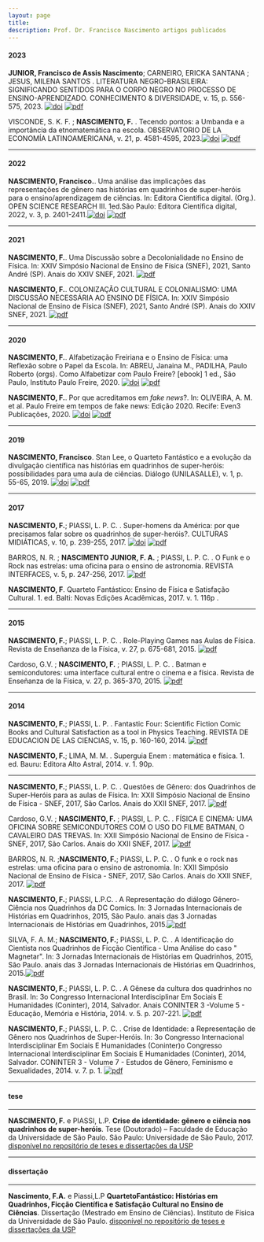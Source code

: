 ```yaml
---
layout: page
title:    
description: Prof. Dr. Francisco Nascimento artigos publicados
---  
```


#### 2023  

**JUNIOR, Francisco de Assis Nascimento**; CARNEIRO, ERICKA SANTANA ; JESUS, MILENA SANTOS . LITERATURA NEGRO-BRASILEIRA: SIGNIFICANDO SENTIDOS PARA O CORPO NEGRO NO PROCESSO DE ENSINO-APRENDIZADO. CONHECIMENTO & DIVERSIDADE, v. 15, p. 556-575, 2023. [![doi](https://itxesco.github.io/imagens/icones/icons16/doi-icon.png)](https://dx.doi.org/10.18316/rcd.v15i37.9719) [![pdf](https://itxesco.github.io/imagens/icones/icons16/pdf-icon.png)](https://itxesco.github.io/biblioteca/artigos/literatura_negro_brasileira.pdf)<br/>

VISCONDE, S. K. F. ; **NASCIMENTO, F.** . Tecendo pontos: a Umbanda e a importância da etnomatemática na escola. OBSERVATORIO DE LA ECONOMÍA LATINOAMERICANA, v. 21, p. 4581-4595, 2023.[![doi](https://itxesco.github.io/imagens/icones/icons16/doi-icon.png)](https://dx.doi.org/10.55905/oelv21n6-077) [![pdf](https://itxesco.github.io/imagens/icones/icons16/pdf-icon.png)](https://itxesco.github.io/biblioteca/artigos/etnomatematica_umbanda.pdf)<br/>

---


#### 2022  

**NASCIMENTO, Francisco.**. Uma análise das implicações das representações de gênero nas histórias em quadrinhos de super-heróis para o ensino/aprendizagem de ciências. In: Editora Científica digital. (Org.). OPEN SCIENCE RESEARCH III. 1ed.São Paulo: Editora Científica digital, 2022, v. 3, p. 2401-2411.[![doi](https://itxesco.github.io/imagens/icones/icons16/doi-icon.png)](https://dx.doi.org/10.37885/220308328) [![pdf](https://itxesco.github.io/imagens/icones/icons16/pdf-icon.png)](https://itxesco.github.io/biblioteca/artigos/implicacoes_genero_sh.pdf)<br/>

---


#### 2021  
**NASCIMENTO, F.**. Uma Discussão sobre a Decolonialidade no Ensino de Física. In: XXIV Simpósio Nacional de Ensino de Física (SNEF), 2021, Santo André (SP). Anais do XXIV SNEF, 2021. [![pdf](https://itxesco.github.io/imagens/icones/icons16/pdf-icon.png)](https://itxesco.github.io/biblioteca/anais/SNEF_2021_1.pdf)

**NASCIMENTO, F.**. COLONIZAÇÃO CULTURAL E COLONIALISMO: UMA DISCUSSÃO NECESSÁRIA AO ENSINO DE FÍSICA. In: XXIV Simpósio Nacional de Ensino de Física (SNEF), 2021, Santo André (SP). Anais do XXIV SNEF, 2021. [![pdf](https://itxesco.github.io/imagens/icones/icons16/pdf-icon.png)](https://itxesco.github.io/biblioteca/anais/SNEF_2021_2.pdf)

---


#### 2020  

**NASCIMENTO, F.**. Alfabetização Freiriana e o Ensino de Física: uma Reflexão sobre o Papel da Escola. In: ABREU, Janaina M., PADILHA, Paulo Roberto (orgs). Como Alfabetizar com Paulo Freire? [ebook] 1 ed., São Paulo, Instituto Paulo Freire, 2020. [![doi](https://itxesco.github.io/imagens/icones/icons16/doi-icon.png)](https://dx.doi.org/10.18316/518977) [![pdf](https://itxesco.github.io/imagens/icones/icons16/pdf-icon.png)](https://itxesco.github.io/biblioteca/artigos/E-book_Como_Alfabetizar_com_Paulo_Freire.pdf)<br/>  

**NASCIMENTO, F.**. Por que acreditamos em _fake news_?. In: OLIVEIRA, A. M. et al. Paulo Freire em tempos de fake news: Edição 2020. Recife: Even3 Publicações, 2020. [![doi](https://itxesco.github.io/imagens/icones/icons16/doi-icon.png)](https://doi.org/10.29327/523688) [![pdf](https://itxesco.github.io/imagens/icones/icons16/pdf-icon.png)](https://itxesco.github.io/biblioteca/artigos/paulo-freire-em-tempos-de-fake-news-edicao-2020.pdf)<br/>


---


#### 2019

**NASCIMENTO, Francisco**. Stan Lee, o Quarteto Fantástico e a evolução da divulgação científica nas histórias em quadrinhos de super-heróis: possibilidades para uma aula de ciências. Diálogo (UNILASALLE), v. 1, p. 55-65, 2019. [![doi](https://itxesco.github.io/imagens/icones/icons16/doi-icon.png)](http://dx.doi.org/10.18316/dialogo.v0i42.5872)
[![pdf](https://itxesco.github.io/imagens/icones/icons16/pdf-icon.png)](https://itxesco.github.io/biblioteca/artigos/5872-19839-2-PB_1.pdf)

---


#### 2017

**NASCIMENTO, F.**; PIASSI, L. P. C. . Super-homens da América: por que precisamos falar sobre os quadrinhos de super-heróis?. CULTURAS MIDIÁTICAS, v. 10, p. 239-255, 2017. [![doi](https://itxesco.github.io/imagens/icones/icons16/doi-icon.png)](http://dx.doi.org/10.22478/ufpb.1983-5930.2017v10n2.37669)
[![pdf](https://itxesco.github.io/imagens/icones/icons16/pdf-icon.png)](https://itxesco.github.io/biblioteca/artigos/artigo_supermen_of_america.pdf)


BARROS, N. R. ; **NASCIMENTO JUNIOR, F. A.** ; PIASSI, L. P. C. . O Funk e o Rock nas estrelas: uma oficina para o ensino de astronomia. REVISTA INTERFACES, v. 5, p. 247-256, 2017. [![pdf](https://itxesco.github.io/imagens/icones/icons16/pdf-icon.png)](https://itxesco.github.io/biblioteca/artigos/20170705174923.pdf)

**NASCIMENTO, F**. Quarteto Fantástico: Ensino de Física e Satisfação Cultural. 1. ed. Balti: Novas Edições Acadêmicas, 2017. v. 1. 116p .

---


#### 2015

**NASCIMENTO, F.**; PIASSI, L. P. C. . Role-Playing Games nas Aulas de Física. Revista de Enseñanza de la Física, v. 27, p. 675-681, 2015. [![pdf](https://itxesco.github.io/imagens/icones/icons16/pdf-icon.png)](https://itxesco.github.io/biblioteca/artigos/Role-Playing_Games_nas_Aulas_de_Fsica.pdf)

Cardoso, G.V. ; **NASCIMENTO, F.** ; PIASSI, L. P. C. . Batman e semicondutores: uma interface cultural entre o cinema e a física. Revista de Enseñanza de la Física, v. 27, p. 365-370, 2015.  [![pdf](https://itxesco.github.io/imagens/icones/icons16/pdf-icon.png)](https://itxesco.github.io/biblioteca/artigos/Batman_e_semicondutores_uma_interface_cultural_entre_o_cinema_e_a_fsica.pdf)

---


#### 2014

**NASCIMENTO, F.**; PIASSI, L. P. . Fantastic Four: Scientific Fiction Comic Books and Cultural Satisfaction as a tool in Physics Teaching. REVISTA DE EDUCACION DE LAS CIENCIAS, v. 15, p. 160-160, 2014. [![pdf](https://itxesco.github.io/imagens/icones/icons16/pdf-icon.png)](https://itxesco.github.io/biblioteca/artigos/NASCIMENTOF.A.2014FantasticFour-ScientificFictionComicBooksandCulturalSatisfactionasatoolinPhysicsTeaching.pdf)

**NASCIMENTO, F.**; LIMA, M. M. . Superguia Enem : matemática e física. 1. ed. Bauru: Editora Alto Astral, 2014. v. 1. 90p.

---

**NASCIMENTO, F.**; PIASSI, L. P. C. . Questões de Gênero: dos Quadrinhos de Super-Heróis para as aulas de Física. In: XXII Simpósio Nacional de Ensino de Física - SNEF, 2017, São Carlos. Anais do XXII SNEF, 2017. [![pdf](https://itxesco.github.io/imagens/icones/icons16/pdf-icon.png)](https://itxesco.github.io/biblioteca/anais/snef2017.pdf)

Cardoso, G.V. ; **NASCIMENTO, F.** ; PIASSI, L. P. C. . FÍSICA E CINEMA: UMA OFICINA SOBRE
SEMICONDUTORES COM O USO DO FILME BATMAN, O CAVALEIRO DAS TREVAS. In: XXII Simpósio Nacional de Ensino de Física - SNEF, 2017, São Carlos. Anais do XXII SNEF, 2017. [![pdf](https://itxesco.github.io/imagens/icones/icons16/pdf-icon.png)](https://itxesco.github.io/biblioteca/anais/oficinabatman.pdf)

BARROS, N. R. ;**NASCIMENTO, F.**; PIASSI, L. P. C. . O funk e o rock nas estrelas: uma oficina para o ensino de astronomia. In: XXII Simpósio Nacional de Ensino de Física - SNEF, 2017, São Carlos. Anais do XXII SNEF, 2017.  [![pdf](https://itxesco.github.io/imagens/icones/icons16/pdf-icon.png)](https://itxesco.github.io/biblioteca/anais/funkerock.pdf)

**NASCIMENTO, F.**; PIASSI, L.P.C. . A Representação do diálogo Gênero-Ciência nos Quadrinhos da DC Comics. In: 3 Jornadas Internacionais de Histórias em Quadrinhos, 2015, São Paulo. anais das 3 Jornadas Internacionais de Histórias em Quadrinhos, 2015.[![pdf](https://itxesco.github.io/imagens/icones/icons16/pdf-icon.png)](https://itxesco.github.io/biblioteca/anais/A_REPRESENTACAO_DO_DIALOGO_GENERO_CIENCI.pdf)

SILVA, F. A. M.; **NASCIMENTO, F.**; PIASSI, L. P. C. . A Identificação do Cientista nos Quadrinhos de Ficção Científica - Uma Análise do caso " Magnetar". In: 3 Jornadas Internacionais de Histórias em Quadrinhos, 2015, São Paulo. anais das 3 Jornadas Internacionais de Histórias em Quadrinhos, 2015.[![pdf](https://itxesco.github.io/imagens/icones/icons16/pdf-icon.png)](https://itxesco.github.io/biblioteca/anais/artigo_080620151103012.pdf)

**NASCIMENTO, F.**; PIASSI, L. P. C. . A Gênese da cultura dos quadrinhos no Brasil. In: 3o Congresso Internacional Interdisciplinar Em Sociais E Humanidades (Coninter), 2014, Salvador. Anais CONINTER 3 -Volume 5 - Educação, Memória e História, 2014. v. 5. p. 207-221. [![pdf](https://itxesco.github.io/imagens/icones/icons16/pdf-icon.png)](https://itxesco.github.io/biblioteca/anais/NASCIMENTOJRF.A.2014AGnesedaCulturadosQuadrinhosnoBrasil.pdf)

**NASCIMENTO, F.**; PIASSI, L. P. C. . Crise de Identidade: a Representação de Gênero nos Quadrinhos de Super-Heróis. In: 3o Congresso Internacional Interdisciplinar Em Sociais E Humanidades (Coninter)o Congresso Internacional Interdisciplinar Em Sociais E Humanidades (Coninter), 2014, Salvador. CONINTER 3 - Volume 7 - Estudos de Gênero, Feminismo e Sexualidades, 2014. v. 7. p. 1. [![pdf](https://itxesco.github.io/imagens/icones/icons16/pdf-icon.png)](https://itxesco.github.io/biblioteca/anais/NASCIMENTOJRF.A.2014CRISEDEIDENTIDADE.pdf)

---

#### <a name="techreports"></a>tese
---

**NASCIMENTO, F.** e PIASSI, L.P. **Crise de identidade: gênero e ciência nos quadrinhos de super-heróis**. Tese (Doutorado) – Faculdade de Educação da Universidade
de São Paulo. São Paulo: Universidade de São Paulo, 2017.
[disponível no repositório de teses e dissertações da USP](https://teses.usp.br/teses/disponiveis/48/48134/tde-07082017-155126/pt-br.php)

---

#### <a name="thesis"></a>dissertação
---

**Nascimento, F.A.** e Piassi,L.P **QuartetoFantástico: Histórias em Quadrinhos, Ficção Científica e Satisfação Cultural no Ensino de Ciências**. Dissertação (Mestrado em Ensino de Ciências). Instituto de Física da Universidade de São Paulo.
[disponível no repositório de teses e dissertações da USP](https://teses.usp.br/teses/disponiveis/81/81131/tde-23042013-113427/pt-br.php)
